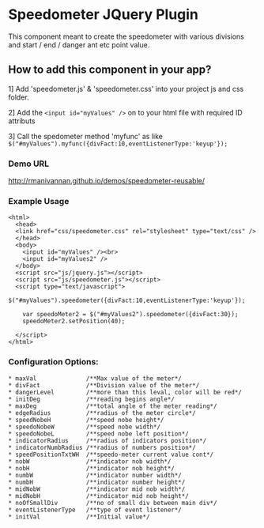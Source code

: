 Speedometer JQuery Plugin
=======================================

This component meant to create the speedometer with various divisions and start / end / danger ant etc point value.

## How to add this component in your app?

1] Add 'speedometer.js' & 'speedometer.css' into your project js and css folder.

2] Add the `<input id="myValues" />` on to your html file with required ID attributs

3] Call the spedometer method 'myfunc' as like `$("#myValues").myfunc({divFact:10,eventListenerType:'keyup'});`

### Demo URL
http://rmanivannan.github.io/demos/speedometer-reusable/

### Example Usage

```  
<html>
  <head>
  <link href="css/speedometer.css" rel="stylesheet" type="text/css" />
  </head>
  <body>
  	<input id="myValues" /><br>
  	<input id="myValues2" />
  </body>
  <script src="js/jquery.js"></script>
  <script src="js/speedometer.js"></script>
  <script type="text/javascript">
  	$("#myValues").speedometer({divFact:10,eventListenerType:'keyup'});
    
  	var speedoMeter2 = $("#myValues2").speedometer({divFact:30});
  	speedoMeter2.setPosition(40);
    
  </script>
</html>
```


### Configuration Options:

``` 
* maxVal              /**Max value of the meter*/
* divFact             /**Division value of the meter*/
* dangerLevel         /**more than this leval, color will be red*/
* initDeg             /**reading begins angle*/
* maxDeg              /**total angle of the meter reading*/
* edgeRadius          /**radius of the meter circle*/
* speedNobeH          /**speed nobe height*/
* speedoNobeW         /**speed nobe width*/
* speedoNobeL         /**speed nobe left position*/
* indicatorRadius     /**radius of indicators position*/
* indicatorNumbRadius /**radius of numbers position*/
* speedPositionTxtWH  /**speedo-meter current value cont*/
* nobW                /**indicator nob width*/
* nobH                /**indicator nob height*/
* numbW               /**indicator number width*/
* numbH               /**indicator number height*/
* midNobW             /**indicator mid nob width*/
* midNobH             /**indicator mid nob height*/
* noOfSmallDiv        /**no of small div between main div*/
* eventListenerType   /**type of event listener*/
* initVal             /**Initial value*/
``` 
